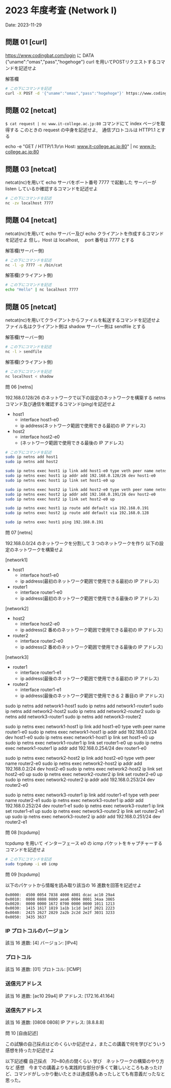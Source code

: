 # 2023 年度考査 (Network I)

Date: 2023-11-29

## 問題 01 [curl]

https://www.codingbat.com/login に DATA {"uname":"omas","pass","hogehoge"} curl を用いてPOSTリクエストするコマンドを記述せよ

解答欄

```bash
# この下にコマンドを記述
curl -X POST -d '{"uname":"omas","pass":"hogehoge"}' https://www.codingbat.com/login

```

## 問題 02 [netcat]

`$ cat request | nc www.it-college.ac.jp:80` コマンドにて index ページを取得する
このときの request の中身を記述せよ,　通信プロトコルは HTTP1.1 とする

echo -e "GET / HTTP/1.1\r\n Host: www.it-college.ac.jp:80" | nc www.it-college.ac.jp:80

## 問題 03 [netcat]

netcat(nc)を用いて echo サーバをポート番号 7777 で起動した
サーバーが listen しているか確認するコマンドを記述せよ

```bash
# この下にコマンドを記述
nc -zv localhost 7777

```

## 問題 04 [netcat]

netcat(nc)を用いて echo サーバー及び echo クライアントを作成するコマンドを記述せよ
但し，Host は localhost,　 port 番号は 7777 とする

解答欄(サーバー側)

```bash
# この下にコマンドを記述
nc -l -p 7777 -e /bin/cat

```

解答欄(クライアント側)

```bash
# この下にコマンドを記述
echo "Hello" | nc localhost 7777

```

## 問題 05 [netcat]

netcat(nc)を用いてクライアントからファイルを転送するコマンドを記述せよ
ファイル名はクライアント側は shadow サーバー側は sendfile とする

解答欄(サーバー側)

```bash
# この下にコマンドを記述
nc -l > sendfile

```

解答欄(クライアント側)

```bash
# この下にコマンドを記述
nc localhost < shadow

```

問 06 [netns]

192.168.0.128/26 のネットワークで以下の設定のネットワークを構築する netns コマンド及び通信を確認するコマンド(ping)を記述せよ

- host1
  - interface host1-e0
  - ip address(ネットワーク範囲で使用できる最初の IP アドレス)
- host2
  - interface host2-e0
  - (ネットワーク範囲で使用できる最後の IP アドレス)

```bash
# この下にコマンドを記述
sudo ip netns add host1
sudo ip netns add host2

sudo ip netns exec host1 ip link add host1-e0 type veth peer name netns1-e0
sudo ip netns exec host1 ip addr add 192.168.0.128/26 dev host1-e0
sudo ip netns exec host1 ip link set host1-e0 up

sudo ip netns exec host2 ip link add host2-e0 type veth peer name netns2-e0
sudo ip netns exec host2 ip addr add 192.168.0.191/26 dev host2-e0
sudo ip netns exec host2 ip link set host2-e0 up

sudo ip netns exec host1 ip route add default via 192.168.0.191
sudo ip netns exec host2 ip route add default via 192.168.0.128

sudo ip netns exec host1 ping 192.168.0.191

```

問 07 [netns]

192.168.0.0/24 のネットワークを分割して 3 つのネットワークを作り
以下の設定のネットワークを構築せよ

[network1]

- host1
  - interface host1-e0
  - ip address(最初のネットワーク範囲で使用できる最初の IP アドレス)
- router1
  - interface router1-e0
  - ip address(最初のネットワーク範囲で使用できる最後の IP アドレス)

[network2]

- host2
  - interface host2-e0
  - ip address(2 番めのネットワーク範囲で使用できる最初の IP アドレス)
- router2
  - interface router2-e0
  - ip address(2 番めのネットワーク範囲で使用できる最後の IP アドレス)

[network3]

- router1
  - interface router1-e1
  - ip address(最後のネットワーク範囲で使用できる最初の IP アドレス)
- router2
  - interface router1-e1
  - ip address(最後のネットワーク範囲で使用できる 2 番目の IP アドレス)

sudo ip netns add network1-host1
sudo ip netns add network1-router1
sudo ip netns add network2-host2
sudo ip netns add network2-router2
sudo ip netns add network3-router1
sudo ip netns add network3-router2

sudo ip netns exec network1-host1 ip link add host1-e0 type veth peer name router1-e0
sudo ip netns exec network1-host1 ip addr add 192.168.0.1/24 dev host1-e0
sudo ip netns exec network1-host1 ip link set host1-e0 up
sudo ip netns exec network1-router1 ip link set router1-e0 up
sudo ip netns exec network1-router1 ip addr add 192.168.0.254/24 dev router1-e0

sudo ip netns exec network2-host2 ip link add host2-e0 type veth peer name router2-e0
sudo ip netns exec network2-host2 ip addr add 192.168.0.2/24 dev host2-e0
sudo ip netns exec network2-host2 ip link set host2-e0 up
sudo ip netns exec network2-router2 ip link set router2-e0 up
sudo ip netns exec network2-router2 ip addr add 192.168.0.253/24 dev router2-e0

sudo ip netns exec network3-router1 ip link add router1-e1 type veth peer name router2-e1
sudo ip netns exec network3-router1 ip addr add 192.168.0.252/24 dev router1-e1
sudo ip netns exec network3-router1 ip link set router1-e1 up
sudo ip netns exec network3-router2 ip link set router2-e1 up
sudo ip netns exec network3-router2 ip addr add 192.168.0.251/24 dev router2-e1

問 08 [tcpdump]

tcpdump を用いて インターフェース e0 の icmp パケットをキャプチャーするコマンドを記述せよ

```bash
# この下にコマンドを記述
sudo tcpdump -i e0 icmp

```

問 09 [tcpdump]

以下のパケットから情報を読み取り該当の 16 進数を回答を記述せよ

```log
0x0000:  4500 0054 7838 4000 4001 dcac ac10 29a4
0x0010:  0808 0808 0800 aea6 0004 0001 34aa 3865
0x0020:  0000 0000 1672 0700 0000 0000 1011 1213
0x0030:  1415 1617 1819 1a1b 1c1d 1e1f 2021 2223
0x0040:  2425 2627 2829 2a2b 2c2d 2e2f 3031 3233
0x0050:  3435 3637
```

### IP プロトコルのバージョン

該当 16 進数: [4]
バージョン: [IPv4]

### プロトコル

該当 16 進数: [01]
プロトコル: [ICMP]

### 送信元アドレス

該当 16 進数: [ac10 29a4]
IP アドレス: [172.16.41.164]

### 送信先アドレス

該当 16 進数: [0808 0808]
IP アドレス: [8.8.8.8]

問 10 [自由記述]

この試験の自己採点はどのくらいか記述せよ，またこの講義で何を学びどういう感想を持ったか記述せよ

以下記述欄
自己採点　70~80点の間くらい
学び　ネットワークの構築のやり方など
感想　今までの講義よりも実践的な部分が多くて難しいところもあったけど、コマンドがしっかり動いたときは達成感もあったしとても有意義だったなと思った。
